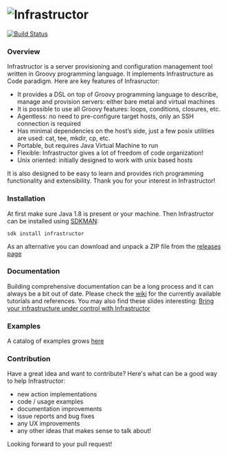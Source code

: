 # ![Infrastructor](https://i.ibb.co/zx2hpfc/infrastructor-logo.png)
[![Build Status](https://travis-ci.org/infrastructor/infrastructor.svg?branch=master)](https://travis-ci.org/infrastructor/infrastructor)

### Overview
Infrastructor is a server provisioning and configuration management tool written in Groovy programming language. It implements Infrastructure as Code paradigm. Here are key features of Infrasructor:
* It provides a DSL on top of Groovy programming language to describe, manage and provision servers: either bare metal and virtual machines
* It is possible to use all Groovy features: loops, conditions, closures, etc.
* Agentless: no need to pre-configure target hosts, only an SSH connection is required
* Has minimal dependencies on the host’s side, just a few posix utilities are used: cat, tee, mkdir, cp, etc.
* Portable, but requires Java Virtual Machine to run
* Flexible: Infrastructor gives a lot of freedom of code organization!
* Unix oriented: initially designed to work with unix based hosts

It is also designed to be easy to learn and provides rich programming functionality and extensibility. Thank you for your interest in Infrastructor! 

### Installation
At first make sure Java 1.8 is present or your machine. Then Infrastructor can be installed using [SDKMAN](https://sdkman.io):
```
sdk install infrastructor
```
As an alternative you can download and unpack a ZIP file from the [releases page](https://github.com/infrastructor/infrastructor/releases)
 
### Documentation
Building comprehensive documentation can be a long process and it can always be a bit out of date.
Please check the [wiki](https://github.com/infrastructor/infrastructor/wiki) for the currently available tutorials and references.
You may also find these slides interesting: [Bring your infrastructure under control with Infrastructor](https://www.slideshare.net/nirro/bring-you-infrastructure-under-control-at-gr8conf-europe-2018)

### Examples
A catalog of examples grows [here](https://github.com/infrastructor/examples) 

### Contribution

Have a great idea and want to contribute? Here's what can be a good way to help Infrastructor:
- new action implementations
- code / usage examples
- documentation improvements
- issue reports and bug fixes
- any UX improvements
- any other ideas that makes sense to talk about!

Looking forward to your pull request!
